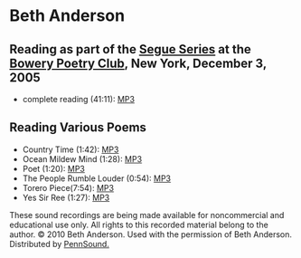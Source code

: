 Beth Anderson
=============

Reading as part of the [Segue Series](http://writing.upenn.edu/pennsound/x/Segue-BPC.html) at the [Bowery Poetry Club](http://www.bowerypoetry.com/), New York, December 3, 2005
--------------------------------------------------------------------------------------------------------------------------------------------------------------------------------

-   complete reading (41:11): [MP3](http://media.sas.upenn.edu/pennsound/authors/Anderson/Anderson-Beth_Segue_NY_12-3-05.mp3)

Reading Various Poems
---------------------

-   Country Time (1:42): [MP3](http://media.sas.upenn.edu/pennsound/authors/Anderson/Anderson-Beth_Country-Time.mp3)
-   Ocean Mildew Mind (1:28): [MP3](http://media.sas.upenn.edu/pennsound/authors/Anderson/Anderson-Beth_Ocean-Mildew-Mind.mp3)
-   Poet (1:20): [MP3](http://media.sas.upenn.edu/pennsound/authors/Anderson/Anderson-Beth_Poet.mp3)
-   The People Rumble Louder (0:54): [MP3](http://media.sas.upenn.edu/pennsound/authors/Anderson/Anderson-Beth_The-People-Rumble-Louder.mp3)
-   Torero Piece(7:54): [MP3](http://media.sas.upenn.edu/pennsound/authors/Anderson/Anderson-Beth_Torero-Piece.mp3)
-   Yes Sir Ree (1:27): [MP3](http://media.sas.upenn.edu/pennsound/authors/Anderson/Anderson-Beth_Yes-Sir-Ree.mp3)

These sound recordings are being made available for noncommercial and educational use only.
All rights to this recorded material belong to the author. © 2010 Beth Anderson.
Used with the permission of Beth Anderson. Distributed by [PennSound.](../index.html)
